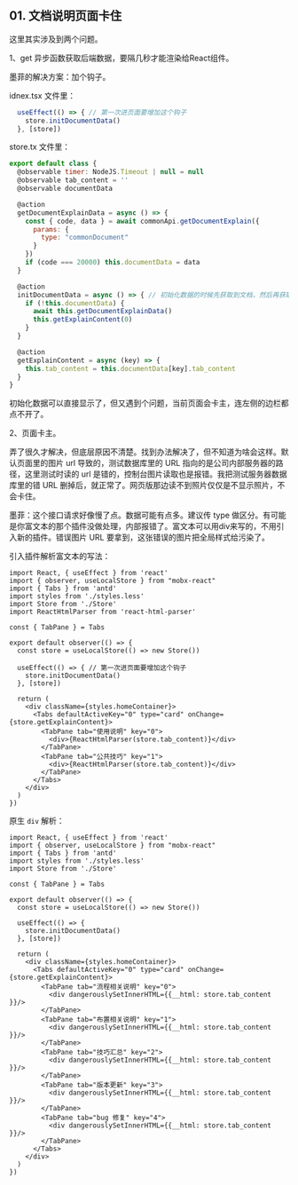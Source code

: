 ## 01. 文档说明页面卡住

这里其实涉及到两个问题。

1、get 异步函数获取后端数据，要隔几秒才能渲染给React组件。

墨菲的解决方案：加个钩子。

idnex.tsx 文件里：

```js
  useEffect(() => { // 第一次进页面要增加这个钩子
    store.initDocumentData()
  }, [store])
```

store.tx 文件里：

```js
export default class {
  @observable timer: NodeJS.Timeout | null = null
  @observable tab_content = ''
  @observable documentData

  @action
  getDocumentExplainData = async () => {
    const { code, data } = await commonApi.getDocumentExplain({
      params: {
        type: "commonDocument"
      }
    })
    if (code === 20000) this.documentData = data
  }

  @action
  initDocumentData = async () => { // 初始化数据的时候先获取到文档，然后再获取对应tab的文档
    if (!this.documentData) {
      await this.getDocumentExplainData()
      this.getExplainContent(0)
    }
  }

  @action
  getExplainContent = async (key) => {
    this.tab_content = this.documentData[key].tab_content
  }
}
```

初始化数据可以直接显示了，但又遇到个问题，当前页面会卡主，连左侧的边栏都点不开了。

2、页面卡主。

弄了很久才解决，但底层原因不清楚。找到办法解决了，但不知道为啥会这样。默认页面里的图片 url 导致的，测试数据库里的 URL 指向的是公司内部服务器的路径，这里测试时读的 url 是错的，控制台图片读取也是报错。我把测试服务器数据库里的错 URL 删掉后，就正常了。网页版那边读不到照片仅仅是不显示照片，不会卡住。

墨菲：这个接口请求好像慢了点。数据可能有点多。建议传 type 做区分。有可能是你富文本的那个插件没做处理，内部报错了。富文本可以用div来写的，不用引入新的插件。错误图片 URL 要拿到，这张错误的图片把全局样式给污染了。

引入插件解析富文本的写法：

```
import React, { useEffect } from 'react'
import { observer, useLocalStore } from "mobx-react"
import { Tabs } from 'antd'
import styles from './styles.less'
import Store from './Store'
import ReactHtmlParser from 'react-html-parser'

const { TabPane } = Tabs

export default observer(() => {
  const store = useLocalStore(() => new Store())

  useEffect(() => { // 第一次进页面要增加这个钩子
    store.initDocumentData()
  }, [store])

  return (
    <div className={styles.homeContainer}>
      <Tabs defaultActiveKey="0" type="card" onChange={store.getExplainContent}>
        <TabPane tab="使用说明" key="0">
          <div>{ReactHtmlParser(store.tab_content)}</div>
        </TabPane>
        <TabPane tab="公共技巧" key="1">
          <div>{ReactHtmlParser(store.tab_content)}</div>
        </TabPane>
      </Tabs>
    </div>
  )
})
```

原生 `div` 解析：

```
import React, { useEffect } from 'react'
import { observer, useLocalStore } from "mobx-react"
import { Tabs } from 'antd'
import styles from './styles.less'
import Store from './Store'

const { TabPane } = Tabs

export default observer(() => {
  const store = useLocalStore(() => new Store())

  useEffect(() => {
    store.initDocumentData()
  }, [store])

  return (
    <div className={styles.homeContainer}>
      <Tabs defaultActiveKey="0" type="card" onChange={store.getExplainContent}>
        <TabPane tab="流程相关说明" key="0">
          <div dangerouslySetInnerHTML={{__html: store.tab_content }}/>
        </TabPane>
        <TabPane tab="布置相关说明" key="1">
          <div dangerouslySetInnerHTML={{__html: store.tab_content }}/>
        </TabPane>
        <TabPane tab="技巧汇总" key="2">
          <div dangerouslySetInnerHTML={{__html: store.tab_content }}/>
        </TabPane>
        <TabPane tab="版本更新" key="3">
          <div dangerouslySetInnerHTML={{__html: store.tab_content }}/>
        </TabPane>
        <TabPane tab="bug 修复" key="4">
          <div dangerouslySetInnerHTML={{__html: store.tab_content }}/>
        </TabPane>
      </Tabs>
    </div>
  )
})
```